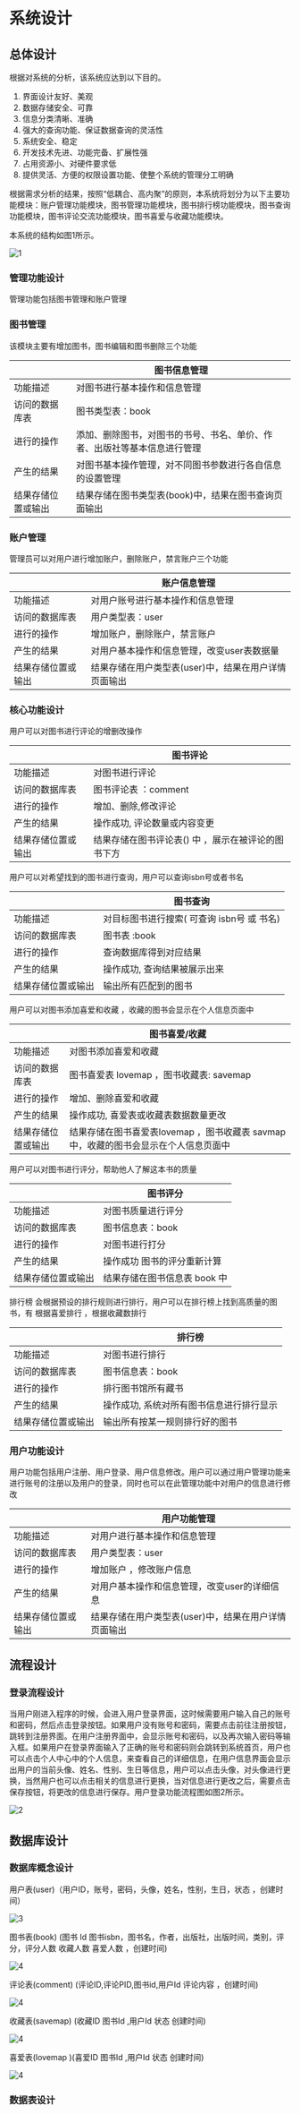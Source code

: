 # 系统设计

## 总体设计

根据对系统的分析，该系统应达到以下目的。

1.	界面设计友好、美观
2.	数据存储安全、可靠
3.	信息分类清晰、准确
4.	强大的查询功能、保证数据查询的灵活性
5.	系统安全、稳定
6.	开发技术先进、功能完备、扩展性强
7.	占用资源小、对硬件要求低
8.	提供灵活、方便的权限设置功能、使整个系统的管理分工明确

根据需求分析的结果，按照“低耦合、高内聚”的原则，本系统将划分为以下主要功能模块：账户管理功能模块，图书管理功能模块，图书排行榜功能模块，图书查询功能模块，图书评论交流功能模块，图书喜爱与收藏功能模块。

本系统的结构如图1所示。

![1](<http://47.100.56.19/static/2.png>)

### 管理功能设计

管理功能包括图书管理和账户管理

### 图书管理

该模块主要有增加图书，图书编辑和图书删除三个功能

|                    | 图书信息管理                                                 |
| ------------------ | ------------------------------------------------------------ |
| 功能描述           | 对图书进行基本操作和信息管理                                 |
| 访问的数据库表     | 图书类型表：book                                             |
| 进行的操作         | 添加、删除图书，对图书的书号、书名、单价、作者、出版社等基本信息进行管理 |
| 产生的结果         | 对图书基本操作管理，对不同图书参数进行各自信息的设置管理     |
| 结果存储位置或输出 | 结果存储在图书类型表(book)中，结果在图书查询页面输出         |

### 账户管理

管理员可以对用户进行增加账户，删除账户，禁言账户三个功能

|                    | 账户信息管理                                         |
| ------------------ | ---------------------------------------------------- |
| 功能描述           | 对用户账号进行基本操作和信息管理                     |
| 访问的数据库表     | 用户类型表：user                                     |
| 进行的操作         | 增加账户，删除账户，禁言账户                         |
| 产生的结果         | 对用户基本操作和信息管理，改变user表数据量           |
| 结果存储位置或输出 | 结果存储在用户类型表(user)中，结果在用户详情页面输出 |

### 核心功能设计

用户可以对图书进行评论的增删改操作

|                    | 图书评论                                           |
| ------------------ | -------------------------------------------------- |
| 功能描述           | 对图书进行评论                                     |
| 访问的数据库表     | 图书评论表 ：comment                               |
| 进行的操作         | 增加、删除,修改评论                                |
| 产生的结果         | 操作成功, 评论数量或内容变更                       |
| 结果存储位置或输出 | 结果存储在图书评论表() 中 ，展示在被评论的图书下方 |

用户可以对希望找到的图书进行查询，用户可以查询isbn号或者书名

|                    | 图书查询                                   |
| ------------------ | ------------------------------------------ |
| 功能描述           | 对目标图书进行搜索( 可查询 isbn号 或 书名) |
| 访问的数据库表     | 图书表 :book                               |
| 进行的操作         | 查询数据库得到对应结果                     |
| 产生的结果         | 操作成功, 查询结果被展示出来               |
| 结果存储位置或输出 | 输出所有匹配到的图书                       |

用户可以对图书添加喜爱和收藏 ，收藏的图书会显示在个人信息页面中

|                    | 图书喜爱/收藏                                                |
| ------------------ | ------------------------------------------------------------ |
| 功能描述           | 对图书添加喜爱和收藏                                         |
| 访问的数据库表     | 图书喜爱表 lovemap ，图书收藏表: savemap                     |
| 进行的操作         | 增加、删除喜爱和收藏                                         |
| 产生的结果         | 操作成功, 喜爱表或收藏表数据数量更改                         |
| 结果存储位置或输出 | 结果存储在图书喜爱表lovemap ，图书收藏表 savmap中，收藏的图书会显示在个人信息页面中 |

用户可以对图书进行评分，帮助他人了解这本书的质量

|                    | 图书评分                      |
| ------------------ | ----------------------------- |
| 功能描述           | 对图书质量进行评分            |
| 访问的数据库表     | 图书信息表：book              |
| 进行的操作         | 对图书进行打分                |
| 产生的结果         | 操作成功 图书的评分重新计算   |
| 结果存储位置或输出 | 结果存储在图书信息表 book  中 |

排行榜 会根据预设的排行规则进行排行，用户可以在排行榜上找到高质量的图书，有 根据喜爱排行 ，根据收藏数排行 

|                    | 排行榜                                   |
| ------------------ | ---------------------------------------- |
| 功能描述           | 对图书进行排行                           |
| 访问的数据库表     | 图书信息表：book                         |
| 进行的操作         | 排行图书馆所有藏书                       |
| 产生的结果         | 操作成功, 系统对所有图书信息进行排行显示 |
| 结果存储位置或输出 | 输出所有按某一规则排行好的图书           |

### 用户功能设计

用户功能包括用户注册、用户登录、用户信息修改。用户可以通过用户管理功能来进行账号的注册以及用户的登录，同时也可以在此管理功能中对用户的信息进行修改

|                    | 用户功能管理                                         |
| ------------------ | ---------------------------------------------------- |
| 功能描述           | 对用户进行基本操作和信息管理                         |
| 访问的数据库表     | 用户类型表：user                                     |
| 进行的操作         | 增加账户 ，修改账户信息                              |
| 产生的结果         | 对用户基本操作和信息管理，改变user的详细信息         |
| 结果存储位置或输出 | 结果存储在用户类型表(user)中，结果在用户详情页面输出 |

## 流程设计

### 登录流程设计

当用户刚进入程序的时候，会进入用户登录界面，这时候需要用户输入自己的账号和密码，然后点击登录按钮。如果用户没有账号和密码，需要点击前往注册按钮，跳转到注册界面。在用户注册界面中，会显示账号和密码，以及再次输入密码等输入框。如果用户在登录界面输入了正确的账号和密码则会跳转到系统首页，用户也可以点击个人中心中的个人信息，来查看自己的详细信息，在用户信息界面会显示出用户的当前头像、姓名、性别、生日等信息，用户可以点击头像，对头像进行更换，当然用户也可以点击相关的信息进行更换，当对信息进行更改之后，需要点击保存按钮，将更改的信息进行保存。用户登录功能流程图如图2所示。

![2](<http://47.100.56.19/static/3.png>)



## 数据库设计

### 数据库概念设计

用户表(user)（用户ID，账号，密码，头像，姓名，性别，生日，状态 ，创建时间）

![3](<http://47.100.56.19/static/用户.png>)

图书表(book) (图书 Id 图书isbn，图书名，作者，出版社，出版时间，类别，评分，评分人数 收藏人数 喜爱人数 ，创建时间)

![4](<http://47.100.56.19/static/图书.png>)

评论表(comment) (评论ID,评论PID,图书id,用户Id 评论内容 ，创建时间)

![4](<http://47.100.56.19/static/评论.png>)

收藏表(savemap) (收藏ID 图书Id ,用户Id  状态 创建时间)

![4](<http://47.100.56.19/static/收藏.png>)

喜爱表(lovemap )(喜爱ID 图书Id ,用户Id   状态 创建时间)

![4](<http://47.100.56.19/static/喜爱.png>)

### 数据表设计

